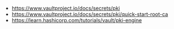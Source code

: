 * https://www.vaultproject.io/docs/secrets/pki
* https://www.vaultproject.io/docs/secrets/pki/quick-start-root-ca
* https://learn.hashicorp.com/tutorials/vault/pki-engine